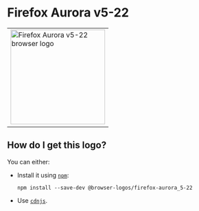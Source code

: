 # Firefox Aurora v5-22

<table>
    <tr height=230>
        <td>
            <a href="https://github.com/alrra/browser-logos/tree/c4fe794184de1b61ae5c95657e7d60a3441eb8c1/src/archive/firefox-aurora_5-22">
                <img width=220 src="https://raw.githubusercontent.com/alrra/browser-logos/c4fe794184de1b61ae5c95657e7d60a3441eb8c1/src/archive/firefox-aurora_5-22/firefox-aurora_5-22_512x512.png" alt="Firefox Aurora v5-22 browser logo">
            </a>
        </td>
    </tr>
</table>

## How do I get this logo?

You can either:

* Install it using [`npm`][npm]:

  `npm install --save-dev @browser-logos/firefox-aurora_5-22`

* Use [`cdnjs`][cdnjs].

<!-- Link labels: -->

[cdnjs]: https://cdnjs.com/libraries/browser-logos
[npm]: https://www.npmjs.com/
